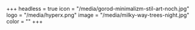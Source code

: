 +++
headless = true
icon = "/media/gorod-minimalizm-stil-art-noch.jpg"
logo = "/media/hyperx.png"
image = "/media/milky-way-trees-night.jpg"
color = ""
+++
